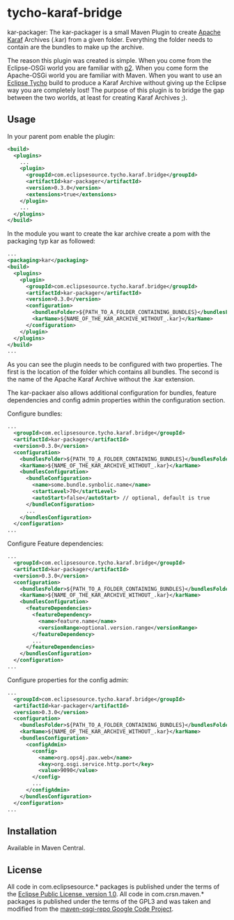 tycho-karaf-bridge
==================

kar-packager: The kar-packager is a small Maven Plugin to create [Apache Karaf](http://karaf.apache.org/manual/latest-2.2.x/users-guide/kar.html) Archives (.kar) from a given folder. Everything the folder needs to contain are the bundles to make up the archive.

The reason this plugin was created is simple. When you come from the Eclipse-OSGi world you are familiar with [p2](http://eclipse.org/equinox/p2/). When you come form the Apache-OSGi world you are familiar with Maven. When you want to use an [Eclipse Tycho](http://eclipse.org/tycho/) build to produce a Karaf Archive without giving up the Eclipse way you are completely lost! The purpose of this plugin is to bridge the gap between the two worlds, at least for creating Karaf Archives ;).

Usage
-----
In your parent pom enable the plugin:

```xml
<build>
  <plugins>
    ...
    <plugin>
      <groupId>com.eclipsesource.tycho.karaf.bridge</groupId>
      <artifactId>kar-packager</artifactId>
      <version>0.3.0</version>
      <extensions>true</extensions>
    </plugin>
    ...
  </plugins>
</build>
```

In the module you want to create the kar archive create a pom with the packaging typ kar as followed:

```xml
...
<packaging>kar</packaging>
<build>
  <plugins>
    <plugin>
      <groupId>com.eclipsesource.tycho.karaf.bridge</groupId>
      <artifactId>kar-packager</artifactId>
      <version>0.3.0</version>
      <configuration>
        <bundlesFolder>${PATH_TO_A_FOLDER_CONTAINING_BUNDLES}</bundlesFolder>
        <karName>${NAME_OF_THE_KAR_ARCHIVE_WITHOUT_.kar}</karName>
      </configuration>
    </plugin>
  </plugins>
</build>
...
```
As you can see the plugin needs to be configured with two properties. The first is the location of the folder which contains all bundles. The second is the name of the Apache Karaf Archive without the .kar extension.   

The kar-packaer also allows additional configuration for bundles, feature dependencies and config admin properties within the configuration section. 

Configure bundles:

```xml
...
  <groupId>com.eclipsesource.tycho.karaf.bridge</groupId>
  <artifactId>kar-packager</artifactId>
  <version>0.3.0</version>
  <configuration>
    <bundlesFolder>${PATH_TO_A_FOLDER_CONTAINING_BUNDLES}</bundlesFolder>
    <karName>${NAME_OF_THE_KAR_ARCHIVE_WITHOUT_.kar}</karName>
    <bundlesConfiguration>
      <bundleConfiguration>
        <name>some.bundle.synbolic.name</name>
        <startLevel>70</startLevel>
        <autoStart>false</autoStart> // optional, default is true
      </bundleConfiguration>
      ...
    </bundlesConfiguration>
  </configuration>
...
```

Configure Feature dependencies: 

```xml
...
  <groupId>com.eclipsesource.tycho.karaf.bridge</groupId>
  <artifactId>kar-packager</artifactId>
  <version>0.3.0</version>
  <configuration>
    <bundlesFolder>${PATH_TO_A_FOLDER_CONTAINING_BUNDLES}</bundlesFolder>
    <karName>${NAME_OF_THE_KAR_ARCHIVE_WITHOUT_.kar}</karName>
    <bundlesConfiguration>
      <featureDependencies>
        <featureDependency>
          <name>feature.name</name>
          <versionRange>optional.version.range</versionRange>
        </featureDependency>
        ...
      </featureDependencies>
    </bundlesConfiguration>
  </configuration>
...
```

Configure properties for the config admin: 

```xml
...
  <groupId>com.eclipsesource.tycho.karaf.bridge</groupId>
  <artifactId>kar-packager</artifactId>
  <version>0.3.0</version>
  <configuration>
    <bundlesFolder>${PATH_TO_A_FOLDER_CONTAINING_BUNDLES}</bundlesFolder>
    <karName>${NAME_OF_THE_KAR_ARCHIVE_WITHOUT_.kar}</karName>
    <bundlesConfiguration>
      <configAdmin>
        <config>
          <name>org.ops4j.pax.web</name>
          <key>org.osgi.service.http.port</key>
          <value>9090</value>
        </config>
        ...
      </configAdmin>
    </bundlesConfiguration>
  </configuration>
...
```

Installation
------------

Available in Maven Central.

License
-------

All code in com.eclipsesource.* packages is published under the terms of the [Eclipse Public License, version 1.0](http://www.eclipse.org/legal/epl-v10.html).
All code in com.crsn.maven.* packages is published under the terms of the GPL3 and was taken and modified from the [maven-osgi-repo Google Code Project](http://code.google.com/p/maven-osgi-repo/). 

